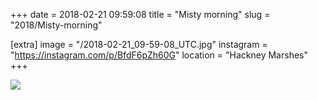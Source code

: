 +++
date = 2018-02-21 09:59:08
title = "Misty morning"
slug = "2018/Misty-morning"

[extra]
image = "/2018-02-21_09-59-08_UTC.jpg"
instagram = "https://instagram.com/p/BfdF6pZh60G"
location = "Hackney Marshes"
+++

<img src="/2018-02-21_09-59-08_UTC.jpg" />
